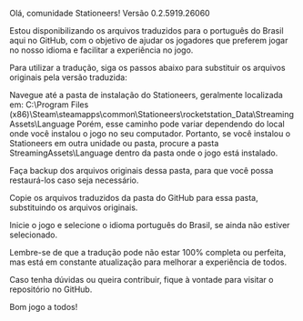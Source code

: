 Olá, comunidade Stationeers! Versão 0.2.5919.26060

Estou disponibilizando os arquivos traduzidos para o português do Brasil aqui no GitHub, com o objetivo de ajudar os jogadores que preferem jogar no nosso idioma e facilitar a experiência no jogo.

Para utilizar a tradução, siga os passos abaixo para substituir os arquivos originais pela versão traduzida:

Navegue até a pasta de instalação do Stationeers, geralmente localizada em:
C:\Program Files (x86)\Steam\steamapps\common\Stationeers\rocketstation_Data\StreamingAssets\Language
Porém, esse caminho pode variar dependendo do local onde você instalou o jogo no seu computador. 
Portanto, se você instalou o Stationeers em outra unidade ou pasta, procure a pasta StreamingAssets\Language dentro da pasta onde o jogo está instalado.

Faça backup dos arquivos originais dessa pasta, para que você possa restaurá-los caso seja necessário.

Copie os arquivos traduzidos da pasta do GitHub para essa pasta, substituindo os arquivos originais.

Inicie o jogo e selecione o idioma português do Brasil, se ainda não estiver selecionado.

Lembre-se de que a tradução pode não estar 100% completa ou perfeita, mas está em constante atualização para melhorar a experiência de todos.

Caso tenha dúvidas ou queira contribuir, fique à vontade para visitar o repositório no GitHub.

Bom jogo a todos!
